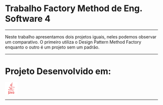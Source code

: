 # Trabalho Factory Method de Eng. Software 4

---------------------------------------------------------------------------------------------------------------------------------------------------------------------------------

Neste trabalho apresentamos dois projetos iguais, neles podemos observar um comparativo. O primeiro utiliza o Design Pattern Method Factory enquanto o outro é um projeto sem um 
padrão.

---------------------------------------------------------------------------------------------------------------------------------------------------------------------------------

# Projeto Desenvolvido em:

<img src="https://github.com/devicons/devicon/blob/master/icons/java/java-plain-wordmark.svg" alt="java" width="40" height="40"/>

---------------------------------------------------------------------------------------------------------------------------------------------------------------------------------

